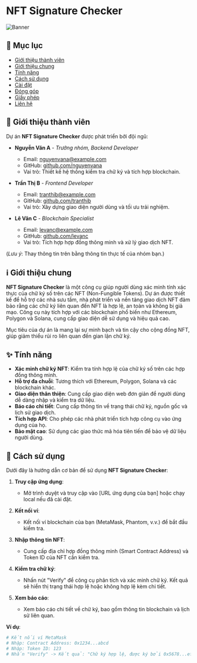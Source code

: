 # NFT Signature Checker

![Banner](https://via.placeholder.com/1200x300.png?text=NFT+Signature+Checker) <!-- Thay bằng URL banner thực tế -->

## 📖 Mục lục
- [Giới thiệu thành viên](#giới-thiệu-thành-viên)
- [Giới thiệu chung](#giới-thiệu-chung)
- [Tính năng](#tính-năng)
- [Cách sử dụng](#cách-sử-dụng)
- [Cài đặt](#cài-đặt)
- [Đóng góp](#đóng-góp)
- [Giấy phép](#giấy-phép)
- [Liên hệ](#liên-hệ)

## 👥 Giới thiệu thành viên
Dự án **NFT Signature Checker** được phát triển bởi đội ngũ:

- **Nguyễn Văn A** - *Trưởng nhóm, Backend Developer*  
  - Email: [nguyenvana@example.com](mailto:nguyenvana@example.com)  
  - GitHub: [github.com/nguyenvana](https://github.com/nguyenvana)  
  - Vai trò: Thiết kế hệ thống kiểm tra chữ ký và tích hợp blockchain.

- **Trần Thị B** - *Frontend Developer*  
  - Email: [tranthib@example.com](mailto:tranthib@example.com)  
  - GitHub: [github.com/tranthib](https://github.com/tranthib)  
  - Vai trò: Xây dựng giao diện người dùng và tối ưu trải nghiệm.

- **Lê Văn C** - *Blockchain Specialist*  
  - Email: [levanc@example.com](mailto:levanc@example.com)  
  - GitHub: [github.com/levanc](https://github.com/levanc)  
  - Vai trò: Tích hợp hợp đồng thông minh và xử lý giao dịch NFT.

(*Lưu ý*: Thay thông tin trên bằng thông tin thực tế của nhóm bạn.)

## ℹ️ Giới thiệu chung
**NFT Signature Checker** là một công cụ giúp người dùng xác minh tính xác thực của chữ ký số trên các NFT (Non-Fungible Tokens). Dự án được thiết kế để hỗ trợ các nhà sưu tầm, nhà phát triển và nền tảng giao dịch NFT đảm bảo rằng các chữ ký liên quan đến NFT là hợp lệ, an toàn và không bị giả mạo. Công cụ này tích hợp với các blockchain phổ biến như Ethereum, Polygon và Solana, cung cấp giao diện dễ sử dụng và hiệu quả cao.

Mục tiêu của dự án là mang lại sự minh bạch và tin cậy cho cộng đồng NFT, giúp giảm thiểu rủi ro liên quan đến gian lận chữ ký.

## ✨ Tính năng
- **Xác minh chữ ký NFT**: Kiểm tra tính hợp lệ của chữ ký số trên các hợp đồng thông minh.
- **Hỗ trợ đa chuỗi**: Tương thích với Ethereum, Polygon, Solana và các blockchain khác.
- **Giao diện thân thiện**: Cung cấp giao diện web đơn giản để người dùng dễ dàng nhập và kiểm tra dữ liệu.
- **Báo cáo chi tiết**: Cung cấp thông tin về trạng thái chữ ký, nguồn gốc và lịch sử giao dịch.
- **Tích hợp API**: Cho phép các nhà phát triển tích hợp công cụ vào ứng dụng của họ.
- **Bảo mật cao**: Sử dụng các giao thức mã hóa tiên tiến để bảo vệ dữ liệu người dùng.

## 🚀 Cách sử dụng
Dưới đây là hướng dẫn cơ bản để sử dụng **NFT Signature Checker**:

1. **Truy cập ứng dụng**:
   - Mở trình duyệt và truy cập vào [URL ứng dụng của bạn] hoặc chạy local nếu đã cài đặt.

2. **Kết nối ví**:
   - Kết nối ví blockchain của bạn (MetaMask, Phantom, v.v.) để bắt đầu kiểm tra.

3. **Nhập thông tin NFT**:
   - Cung cấp địa chỉ hợp đồng thông minh (Smart Contract Address) và Token ID của NFT cần kiểm tra.

4. **Kiểm tra chữ ký**:
   - Nhấn nút "Verify" để công cụ phân tích và xác minh chữ ký. Kết quả sẽ hiển thị trạng thái hợp lệ hoặc không hợp lệ kèm chi tiết.

5. **Xem báo cáo**:
   - Xem báo cáo chi tiết về chữ ký, bao gồm thông tin blockchain và lịch sử liên quan.

**Ví dụ**:
```bash
# Kết nối ví MetaMask
# Nhập: Contract Address: 0x1234...abcd
# Nhập: Token ID: 123
# Nhấn "Verify" -> Kết quả: "Chữ ký hợp lệ, được ký bởi 0x5678...efgh vào ngày 01/06/2025"
